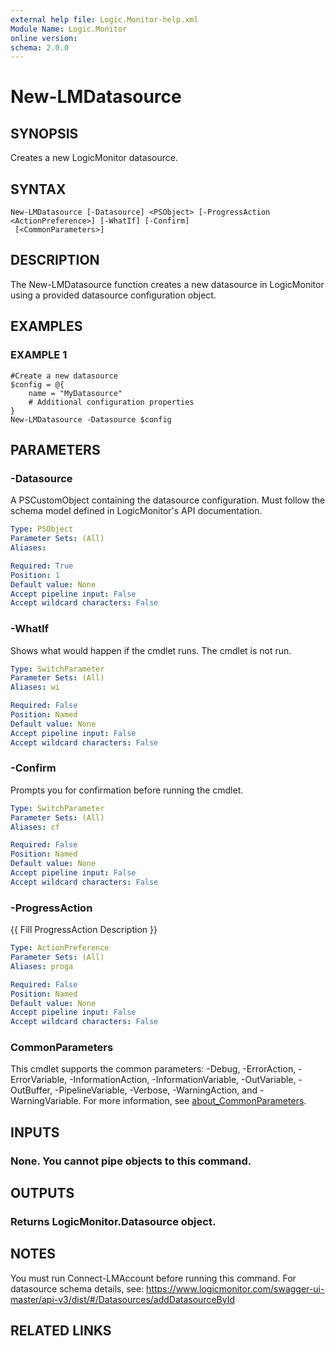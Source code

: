 ```yaml
---
external help file: Logic.Monitor-help.xml
Module Name: Logic.Monitor
online version:
schema: 2.0.0
---
```


# New-LMDatasource

## SYNOPSIS
Creates a new LogicMonitor datasource.

## SYNTAX

```
New-LMDatasource [-Datasource] <PSObject> [-ProgressAction <ActionPreference>] [-WhatIf] [-Confirm]
 [<CommonParameters>]
```

## DESCRIPTION
The New-LMDatasource function creates a new datasource in LogicMonitor using a provided datasource configuration object.

## EXAMPLES

### EXAMPLE 1
```
#Create a new datasource
$config = @{
    name = "MyDatasource"
    # Additional configuration properties
}
New-LMDatasource -Datasource $config
```

## PARAMETERS

### -Datasource
A PSCustomObject containing the datasource configuration.
Must follow the schema model defined in LogicMonitor's API documentation.

```yaml
Type: PSObject
Parameter Sets: (All)
Aliases:

Required: True
Position: 1
Default value: None
Accept pipeline input: False
Accept wildcard characters: False
```

### -WhatIf
Shows what would happen if the cmdlet runs.
The cmdlet is not run.

```yaml
Type: SwitchParameter
Parameter Sets: (All)
Aliases: wi

Required: False
Position: Named
Default value: None
Accept pipeline input: False
Accept wildcard characters: False
```

### -Confirm
Prompts you for confirmation before running the cmdlet.

```yaml
Type: SwitchParameter
Parameter Sets: (All)
Aliases: cf

Required: False
Position: Named
Default value: None
Accept pipeline input: False
Accept wildcard characters: False
```

### -ProgressAction
{{ Fill ProgressAction Description }}

```yaml
Type: ActionPreference
Parameter Sets: (All)
Aliases: proga

Required: False
Position: Named
Default value: None
Accept pipeline input: False
Accept wildcard characters: False
```

### CommonParameters
This cmdlet supports the common parameters: -Debug, -ErrorAction, -ErrorVariable, -InformationAction, -InformationVariable, -OutVariable, -OutBuffer, -PipelineVariable, -Verbose, -WarningAction, and -WarningVariable. For more information, see [about_CommonParameters](http://go.microsoft.com/fwlink/?LinkID=113216).

## INPUTS

### None. You cannot pipe objects to this command.
## OUTPUTS

### Returns LogicMonitor.Datasource object.
## NOTES
You must run Connect-LMAccount before running this command.
For datasource schema details, see: https://www.logicmonitor.com/swagger-ui-master/api-v3/dist/#/Datasources/addDatasourceById

## RELATED LINKS
